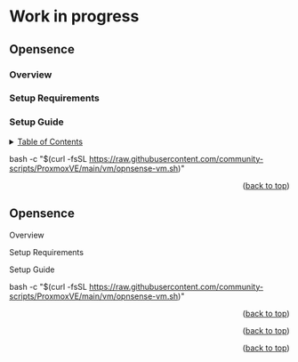 # Work in progress

<a id="readme_top"></a>


## Opensence


### Overview




### Setup Requirements




### Setup Guide


<details>
  <summary><u>Table of Contents</u></summary>
  <ol>
    <li>
		<a href="#nas_to_nfs">Connect to your NAS with NFS</a>
			<ul>
				<li><a href="#built-with">Overview</a></li>
				<li><a href="#built-with">Setup Requirements</a></li>
				<li><a href="#built-with">Setup Guide</a></li>
			</ul>
    </li>
    <li>
		<a href="#adding_nvidia_drivers">Adding NVIDIA Drivers to Proxmox</a>
		  <ul>
			<li>
				<a href="#prerequisites">On Proxmox</a>
					<ul>
						<li><a href="#built-with">Overview</a></li>
						<li><a href="#built-with">Setup Requirements</a></li>
						<li><a href="#built-with">Setup Guide</a></li>
					</ul>	
			</li>
			<li>
				<a href="#installation">ON LXC's</a>
					<ul>
						<li><a href="#built-with">Overview</a></li>
						<li><a href="#built-with">Setup Requirements</a></li>
						<li><a href="#built-with">Setup Guide</a></li>
					</ul>					
			</li>
		  </ul>
    </li>
    <li>
		<a href="#nas-to-nfs">Connect to your NAS with NFS</a>
			<ul>
				<li><a href="#built-with">Overview</a></li>
				<li><a href="#built-with">Setup Requirements</a></li>
				<li><a href="#built-with">Setup Guide</a></li>
			</ul>
    </li>
    <li>
		<a href="#install-nvidia-drivers-on-proxmox">Install NVIDIA Drivers</a>
			<ul>
				<li><a href="#built-with">Overview</a></li>
				<li><a href="#built-with">Setup Requirements</a></li>
				<li><a href="#built-with">Setup Guide</a></li>
			</ul>	
    </li>		
    <li>
		<a href="#usage">OpnSense</a>
			<ul>
				<li><a href="#built-with">Overview</a></li>
				<li><a href="#built-with">Setup Requirements</a></li>
				<li><a href="#built-with">Setup Guide</a></li>
			</ul>
	</li>
    <li>
		<a href="#roadmap">UniFi</a>
			<ul>
				<li><a href="#built-with">Overview</a></li>
				<li><a href="#built-with">Setup Requirements</a></li>
				<li><a href="#built-with">Setup Guide</a></li>
			</ul>		
	</li>
    <li>
		<a href="#contributing">Vaultwarden</a>
			<ul>
				<li><a href="#built-with">Overview</a></li>
				<li><a href="#built-with">Setup Requirements</a></li>
				<li><a href="#built-with">Setup Guide</a></li>
			</ul>			
	</li>
    <li>
		<a href="#license">Home Assistant</a>
			<ul>
				<li><a href="#built-with">Overview</a></li>
				<li><a href="#built-with">Setup Requirements</a></li>
				<li><a href="#built-with">Setup Guide</a></li>
			</ul>			
	</li>
    <li>
		<a href="#contact">JellyFin</a>
			<ul>
				<li><a href="#built-with">Overview</a></li>
				<li><a href="#built-with">Setup Requirements</a></li>
				<li><a href="#built-with">Setup Guide</a></li>
			</ul>			
	</li>
    <li>
		<a href="#acknowledgments">Plex</a>
			<ul>
				<li><a href="#built-with">Overview</a></li>
				<li><a href="#built-with">Setup Requirements</a></li>
				<li><a href="#built-with">Setup Guide</a></li>
			</ul>			
	</li>
	<li>
		<a href="#acknowledgments">Frigate</a>
			<ul>
				<li><a href="#built-with">Overview</a></li>
				<li><a href="#built-with">Setup Requirements</a></li>
				<li><a href="#built-with">Setup Guide</a></li>
			</ul>			
	</li>
	<li>
		<a href="#acknowledgments">Immich</a>
			<ul>
				<li><a href="#built-with">Overview</a></li>
				<li><a href="#built-with">Setup Requirements</a></li>
				<li><a href="#built-with">Setup Guide</a></li>
			</ul>			
	</li>
	<li>
		<a href="#acknowledgments">Media</a>
		  <ul>
			<li>
				<a href="#prerequisites">Ombi</a>
					<ul>
						<li><a href="#built-with">Overview</a></li>
						<li><a href="#built-with">Setup Requirements</a></li>
						<li><a href="#built-with">Setup Guide</a></li>
					</ul>
			</li>
			<li>
				<a href="#installation">ON LXC's</a>
					<ul>
						<li><a href="#built-with">Overview</a></li>
						<li><a href="#built-with">Setup Requirements</a></li>
						<li><a href="#built-with">Setup Guide</a></li>
					</ul>					
			</li>
		  </ul>	
	</li>
	<li>
		<a href="#acknowledgments">Downloaders</a>
		  <ul>
			<li>
				<a href="#prerequisites">ARR</a></li>
					<ul>
						<li><a href="#built-with">Overview</a></li>
						<li><a href="#built-with">Setup Requirements</a></li>
						<li><a href="#built-with">Setup Guide</a></li>
					</ul>				  
			<li>
				<a href="#installation">Radarr</a>
					<ul>
						<li><a href="#built-with">Overview</a></li>
						<li><a href="#built-with">Setup Requirements</a></li>
						<li><a href="#built-with">Setup Guide</a></li>
					</ul>				
			</li>
		  </ul>	  
	</li>
  </ol>
</details>









bash -c "$(curl -fsSL https://raw.githubusercontent.com/community-scripts/ProxmoxVE/main/vm/opnsense-vm.sh)"










<p align="right">(<a href="#readme_top">back to top</a>)</p>






## Opensence								<a id="about-the-project"></a>


Overview

Setup Requirements

Setup Guide


bash -c "$(curl -fsSL https://raw.githubusercontent.com/community-scripts/ProxmoxVE/main/vm/opnsense-vm.sh)"





<p align="right">(<a href="#readme_top">back to top</a>)</p>






<p align="right">(<a href="#readme_top">back to top</a>)</p>


<p align="right">(<a href="#readme_top">back to top</a>)</p>

